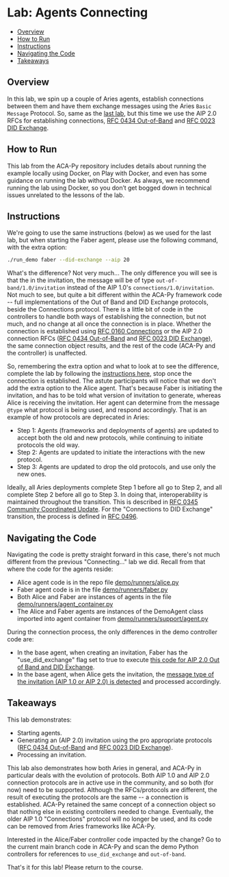 # Lab: Agents Connecting<!-- omit in toc -->

- [Overview](#overview)
- [How to Run](#how-to-run)
- [Instructions](#instructions)
- [Navigating the Code](#navigating-the-code)
- [Takeaways](#takeaways)

## Overview

In this lab, we spin up a couple of Aries agents, establish connections between
them and have them exchange messages using the Aries `Basic Message` Protocol.
So, same as the [last lab](agentsConnecting.md), but this time we use the AIP
2.0 RFCs for establishing connections, [RFC 0434
Out-of-Band](https://github.com/hyperledger/aries-rfcs/tree/main/features/0434-outofband)
and [RFC 0023 DID
Exchange](https://github.com/hyperledger/aries-rfcs/tree/main/features/0023-did-exchange).

## How to Run

This lab from the ACA-Py repository includes details about running the example
locally using Docker, on Play with Docker, and even has some guidance on running
the lab without Docker. As always, we recommend running the lab using Docker, so
you don’t get bogged down in technical issues unrelated to the lessons of the
lab.

## Instructions

We're going to use the same instructions (below) as we used for the last lab,
but when starting the Faber agent, please use the following command, with the
extra option:

```bash
./run_demo faber --did-exchange --aip 20

```

What's the difference? Not very much... The only difference you will see is that
the in the invitation, the message will be of type `out-of-band/1.0/invitation`
instead of the AIP 1.0's `connections/1.0/invitation`. Not much to see, but
quite a bit different within the ACA-Py framework code -- full implementations of
the Out of Band and DID Exchange protocols, beside the Connections protocol. There
is a little bit of code in the controllers to handle both ways of establishing the
connection, but not much, and no change at all once the connection is in place.
Whether the connection is established using [RFC 0160
Connections](https://github.com/hyperledger/aries-rfcs/tree/main/features/0160-Connections)
or the AIP 2.0 connection RFCs ([RFC 0434
Out-of-Band](https://github.com/hyperledger/aries-rfcs/tree/main/features/0434-outofband)
and [RFC 0023 DID
Exchange](https://github.com/hyperledger/aries-rfcs/tree/main/features/0023-did-exchange)),
the same connection object results, and the rest of the code (ACA-Py and the
controller) is unaffected.

So, remembering the extra option and what to look at to see the difference,
complete the lab by following the [instructions
here](https://aca-py.org/latest/demo/),
stop once the connection is established. The astute participants will notice
that we don't add the extra option to the Alice agent. That's because Faber is
initiating the invitation, and has to be told what version of invitation to
generate, whereas Alice is receiving the invitation. Her agent can determine
from the message `@type` what protocol is being used, and respond accordingly. That
is an example of how protocols are deprecated in Aries:

- Step 1: Agents (frameworks and deployments of agents) are updated to accept both the old
and new protocols, while continuing to initiate protocols the old way.
- Step 2: Agents are updated to initiate the interactions with the new protocol.
- Step 3: Agents are updated to drop the old protocols, and use only the new ones.

Ideally, all Aries deployments complete Step 1 before all go to Step 2, and all complete
Step 2 before all go to Step 3. In doing that, interoperability is maintained throughout
the transition. This is described in
[RFC 0345 Community Coordinated Update](https://github.com/hyperledger/aries-rfcs/tree/main/concepts/0345-community-coordinated-update). For
the "Connections to DID Exchange" transition, the process is defined in [RFC 0496](https://github.com/hyperledger/aries-rfcs/tree/main/features/0496-transition-to-oob-and-did-exchange).

## Navigating the Code

Navigating the code is pretty straight forward in this case, there's not much different from the previous "Connecting..." lab we did. Recall from that where the code for the agents reside:

- Alice agent code is in the repo file [demo/runners/alice.py](https://github.com/hyperledger/aries-cloudagent-python/blob/main/demo/runners/alice.py)
- Faber agent code is in the file [demo/runners/faber.py](https://github.com/hyperledger/aries-cloudagent-python/blob/main/demo/runners/faber.py)
- Both Alice and Faber are instances of agents in the file [demo/runners/agent_container.py](https://github.com/hyperledger/aries-cloudagent-python/blob/main/demo/runners/agent_container.py)
- The Alice and Faber agents are instances of the DemoAgent class imported into agent container from [demo/runners/support/agent.py](https://github.com/hyperledger/aries-cloudagent-python/tree/main/demo/runners/support/agent.py)

During the connection process, the only differences in the demo controller code are:

- In the base agent, when creating an invitation, Faber has the "use_did_exchange" flag set to true to execute [this code for AIP 2.0 Out of Band and DID Exchange](https://github.com/hyperledger/aries-cloudagent-python/blob/d78d4ea483e76c8033141e3c6c8e1a68e3a72096/demo/runners/support/agent.py#L963).
- In the base agent, when Alice gets the invitation, the [message type of the invitation (AIP 1.0 or AIP 2.0) is detected](https://github.com/hyperledger/aries-cloudagent-python/blob/d78d4ea483e76c8033141e3c6c8e1a68e3a72096/demo/runners/support/agent.py#L982) and processed accordingly.

## Takeaways

This lab demonstrates:

- Starting agents.
- Generating an (AIP 2.0) invitation using the pro appropriate protocols ([RFC 0434
  Out-of-Band](https://github.com/hyperledger/aries-rfcs/tree/main/features/0434-outofband)
  and [RFC 0023 DID
  Exchange](https://github.com/hyperledger/aries-rfcs/tree/main/features/0023-did-exchange)).
- Processing an invitation.

This lab also demonstrates how both Aries in general, and ACA-Py in particular
deals with the evolution of protocols. Both AIP 1.0 and AIP 2.0 connection
protocols are in active use in the community, and so both (for now) need to be
supported. Although the RFCs/protocols are different, the result of executing
the protocols are the same -- a connection is established. ACA-Py retained the
same concept of a connection object so that nothing else in existing controllers
needed to change. Eventually, the older AIP 1.0 "Connections" protocol will no
longer be used, and its code can be removed from Aries frameworks like ACA-Py.

Interested in the Alice/Faber controller code impacted by the change? Go to the
current main branch code in ACA-Py and scan the demo Python controllers for
references to `use_did_exchange` and `out-of-band`.

That's it for this lab! Please return to the course.
